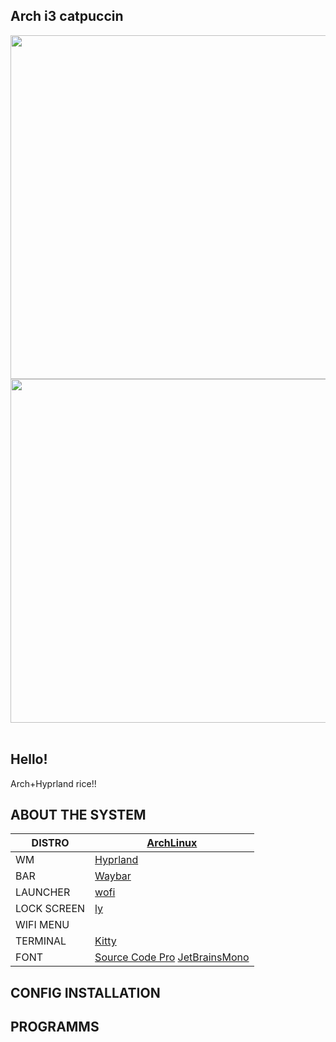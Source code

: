 ## Arch i3 catpuccin

<div align="center">
<img src="https://github.com/Creep7er/Linux_dotfiles/blob/main/i3wm/img/Screen2.png" width="550">

<img src="https://github.com/Creep7er/Linux_dotfiles/blob/main/hyprland/img/Screen1.png" width="550">
</div>
<br />

## Hello!
Arch+Hyprland rice!!
## ABOUT THE SYSTEM
|DISTRO|[ArchLinux](https://archlinux.org/)|
| ------ | ------ |
|WM|[Hyprland](https://hyprland.org/)|
|BAR|[Waybar](https://github.com/Alexays/Waybar)|
|LAUNCHER|[wofi](https://hg.sr.ht/~scoopta/wofi)|
|LOCK SCREEN|[ly](https://github.com/fairyglade/ly)|
|WIFI MENU||[iwmenu](https://github.com/e-tho/iwmenu)|
|TERMINAL|[Kitty](https://sw.kovidgoyal.net/kitty/)|
|FONT|[Source Code Pro](https://github.com/adobe-fonts/source-code-pro) [JetBrainsMono](https://www.jetbrains.com/lp/mono/)|

## CONFIG INSTALLATION

## PROGRAMMS 
